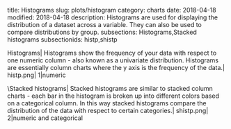 title: Histograms
slug: plots/histogram
category: charts
date: 2018-04-18
modified: 2018-04-18
description: Histograms are used for displaying the distribution of a dataset across a variable. They can also be used to compare distributions by group.
subsections: Histograms,Stacked histograms
subsectionids: histp,shistp

Histograms|
Histograms show the frequency of your data with respect to one numeric column - also known as a univariate distribution. Histograms are essentially column charts where the y axis is the frequency of the data.|
histp.png|
1|numeric

\Stacked histograms|
Stacked histograms are similar to stacked column charts - each bar in the histogram is broken up into different colors based on a categorical column. In this way stacked histograms compare the distribution of the data with respect to certain categories.|
shistp.png|
2|numeric and categorical
